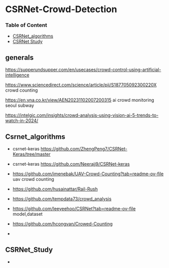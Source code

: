 # CSRNet-Crowd-Detection
### Table of Content 

* [CSRNet_algorithms](#csrnet_algorithms)
* [CSRNet Study](#csrnet_study)

## generals

https://supperundsupper.com/en/usecases/crowd-control-using-artificial-intelligence

https://www.sciencedirect.com/science/article/pii/S187705092300220X    crowd counting

https://en.yna.co.kr/view/AEN20231102007200315  ai crowd monitoring seoul subway

https://intelgic.com/insights/crowd-analysis-using-vision-ai-5-trends-to-watch-in-2024/ 


## Csrnet_algorithms

- csrnet-keras  https://github.com/ZhengPeng7/CSRNet-Keras/tree/master

- csrnet-keras  https://github.com/Neerajj9/CSRNet-keras

- https://github.com/imenebak/UAV-Crowd-Counting?tab=readme-ov-file   uav crowd counting

- https://github.com/husainattar/Rail-Rush 

- https://github.com/tempdata73/crowd_analysis

- https://github.com/leeyeehoo/CSRNet?tab=readme-ov-file   model,dataset

- https://github.com/hcongvan/Crowed-Counting

- 

  


## CSRNet_Study

- 
